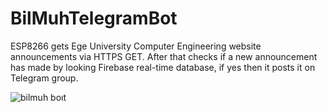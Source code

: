 # BilMuhTelegramBot
ESP8266 gets Ege University Computer Engineering website announcements via HTTPS GET. After that checks if a new announcement has made by looking Firebase real-time database, if yes then it posts it on Telegram group.

![bilmuh boıt](https://user-images.githubusercontent.com/30238276/83168267-e6ffce80-a119-11ea-9330-3a7d18797741.png)
